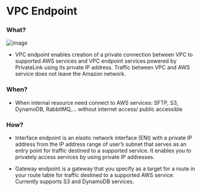 # VPC Endpoint

### What?



![image](https://user-images.githubusercontent.com/25337881/197448070-9c76abd8-5ba1-4bf4-a449-93de418a7914.png)

- VPC endpoint enables creation of a private connection between VPC to supported AWS services and VPC endpoint services powered by PrivateLink using its private IP address. Traffic between VPC and AWS service does not leave the Amazon network.




### When? 

- When internal resource need connect to AWS services: SFTP, S3, DynamoDB, RabbitMQ,... without internet access/ public accessible


### How? 

- Interface endpoint is an elastic network interface (ENI) with a private IP address from the IP address range of user’s subnet that serves as an entry point for traffic destined to a supported service. It enables you to privately access services by using private IP addresses.

- Gateway endpoint is a gateway that you specify as a target for a route in your route table for traffic destined to a supported AWS service. Currently supports S3 and DynamoDB services.
